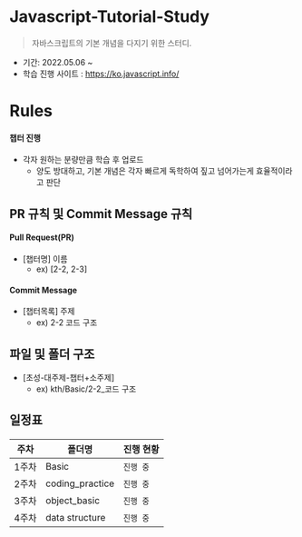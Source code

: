 # Javascript-Tutorial-Study

> 자바스크립트의 기본 개념을 다지기 위한 스터디.

- 기간: 2022.05.06 ~
- 학습 진행 사이트 : <https://ko.javascript.info/>

# Rules

#### 챕터 진행

- 각자 원하는 분량만큼 학습 후 업로드
   - 양도 방대하고, 기본 개념은 각자 빠르게 독학하여 짚고 넘어가는게 효율적이라고 판단

## PR 규칙 및 Commit Message 규칙

#### Pull Request(PR)

* [챕터명] 이름
   * ex) [2-2, 2-3] 

#### Commit Message

- [챕터목록] 주제 
   - ex) 2-2 코드 구조
 
## 파일 및 폴더 구조

- [초성-대주제-챕터+소주제] 
   - ex) kth/Basic/2-2_코드 구조



## 일정표

#### 

| **주차** | **폴더명**          | **진행 현황**  |
| -------- | ------------------- | ---------------|
| 1주차    | Basic               |     `진행 중`   |
| 2주차    | coding_practice     |     `진행 중`   |
| 3주차    | object_basic        |     `진행 중`   |
| 4주차    | data structure      |     `진행 중`   | 
